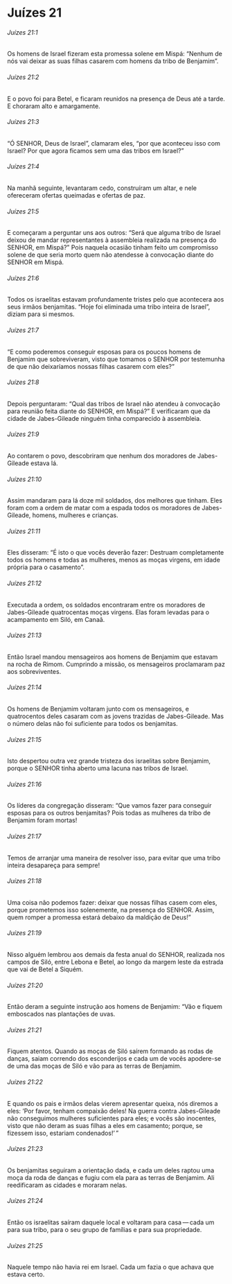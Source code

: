 # Juízes 21

###### Juízes 21:1

Os homens de Israel fizeram esta promessa solene em Mispá: “Nenhum de nós vai deixar as suas filhas casarem com homens da tribo de Benjamim”.

###### Juízes 21:2

E o povo foi para Betel, e ficaram reunidos na presença de Deus até a tarde. E choraram alto e amargamente.

###### Juízes 21:3

“Ó SENHOR, Deus de Israel”, clamaram eles, “por que aconteceu isso com Israel? Por que agora ficamos sem uma das tribos em Israel?”

###### Juízes 21:4

Na manhã seguinte, levantaram cedo, construíram um altar, e nele ofereceram ofertas queimadas e ofertas de paz.

###### Juízes 21:5

E começaram a perguntar uns aos outros: “Será que alguma tribo de Israel deixou de mandar representantes à assembleia realizada na presença do SENHOR, em Mispá?” Pois naquela ocasião tinham feito um compromisso solene de que seria morto quem não atendesse à convocação diante do SENHOR em Mispá.

###### Juízes 21:6

Todos os israelitas estavam profundamente tristes pelo que acontecera aos seus irmãos benjamitas. “Hoje foi eliminada uma tribo inteira de Israel”, diziam para si mesmos.

###### Juízes 21:7

“E como poderemos conseguir esposas para os poucos homens de Benjamim que sobreviveram, visto que tomamos o SENHOR por testemunha de que não deixaríamos nossas filhas casarem com eles?”

###### Juízes 21:8

Depois perguntaram: “Qual das tribos de Israel não atendeu à convocação para reunião feita diante do SENHOR, em Mispá?” E verificaram que da cidade de Jabes-Gileade ninguém tinha comparecido à assembleia.

###### Juízes 21:9

Ao contarem o povo, descobriram que nenhum dos moradores de Jabes-Gileade estava lá.

###### Juízes 21:10

Assim mandaram para lá doze mil soldados, dos melhores que tinham. Eles foram com a ordem de matar com a espada todos os moradores de Jabes-Gileade, homens, mulheres e crianças.

###### Juízes 21:11

Eles disseram: “É isto o que vocês deverão fazer: Destruam completamente todos os homens e todas as mulheres, menos as moças virgens, em idade própria para o casamento”.

###### Juízes 21:12

Executada a ordem, os soldados encontraram entre os moradores de Jabes-Gileade quatrocentas moças virgens. Elas foram levadas para o acampamento em Siló, em Canaã.

###### Juízes 21:13

Então Israel mandou mensageiros aos homens de Benjamim que estavam na rocha de Rimom. Cumprindo a missão, os mensageiros proclamaram paz aos sobreviventes.

###### Juízes 21:14

Os homens de Benjamim voltaram junto com os mensageiros, e quatrocentos deles casaram com as jovens trazidas de Jabes-Gileade. Mas o número delas não foi suficiente para todos os benjamitas.

###### Juízes 21:15

Isto despertou outra vez grande tristeza dos israelitas sobre Benjamim, porque o SENHOR tinha aberto uma lacuna nas tribos de Israel.

###### Juízes 21:16

Os líderes da congregação disseram: “Que vamos fazer para conseguir esposas para os outros benjamitas? Pois todas as mulheres da tribo de Benjamim foram mortas!

###### Juízes 21:17

Temos de arranjar uma maneira de resolver isso, para evitar que uma tribo inteira desapareça para sempre!

###### Juízes 21:18

Uma coisa não podemos fazer: deixar que nossas filhas casem com eles, porque prometemos isso solenemente, na presença do SENHOR. Assim, quem romper a promessa estará debaixo da maldição de Deus!”

###### Juízes 21:19

Nisso alguém lembrou aos demais da festa anual do SENHOR, realizada nos campos de Siló, entre Lebona e Betel, ao longo da margem leste da estrada que vai de Betel a Siquém.

###### Juízes 21:20

Então deram a seguinte instrução aos homens de Benjamim: “Vão e fiquem emboscados nas plantações de uvas.

###### Juízes 21:21

Fiquem atentos. Quando as moças de Siló saírem formando as rodas de danças, saiam correndo dos esconderijos e cada um de vocês apodere-se de uma das moças de Siló e vão para as terras de Benjamim.

###### Juízes 21:22

E quando os pais e irmãos delas vierem apresentar queixa, nós diremos a eles: ‘Por favor, tenham compaixão deles! Na guerra contra Jabes-Gileade não conseguimos mulheres suficientes para eles; e vocês são inocentes, visto que não deram as suas filhas a eles em casamento; porque, se fizessem isso, estariam condenados!’ ”

###### Juízes 21:23

Os benjamitas seguiram a orientação dada, e cada um deles raptou uma moça da roda de danças e fugiu com ela para as terras de Benjamim. Ali reedificaram as cidades e moraram nelas.

###### Juízes 21:24

Então os israelitas saíram daquele local e voltaram para casa — cada um para sua tribo, para o seu grupo de famílias e para sua propriedade.

###### Juízes 21:25

Naquele tempo não havia rei em Israel. Cada um fazia o que achava que estava certo.

